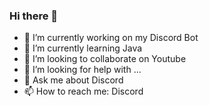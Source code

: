 ### Hi there 👋

- 🔭 I’m currently working on my Discord Bot
- 🌱 I’m currently learning Java
- 👯 I’m looking to collaborate on Youtube
- 🤔 I’m looking for help with ...
- 💬 Ask me about Discord
- 📫 How to reach me: Discord

